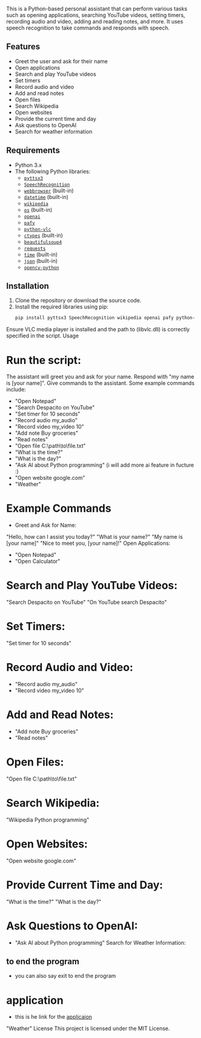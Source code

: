 This is a Python-based personal assistant that can perform various tasks such as opening applications, searching YouTube videos, setting timers, recording audio and video, adding and reading notes, and more. It uses speech recognition to take commands and responds with speech.

## Features

- Greet the user and ask for their name
- Open applications
- Search and play YouTube videos
- Set timers
- Record audio and video
- Add and read notes
- Open files
- Search Wikipedia
- Open websites
- Provide the current time and day
- Ask questions to OpenAI
- Search for weather information

## Requirements

- Python 3.x
- The following Python libraries:
  - [`pyttsx3`](https://pypi.org/project/pyttsx3/)
  - [`SpeechRecognition`](https://pypi.org/project/SpeechRecognition/)
  - [`webbrowser`](https://docs.python.org/3/library/webbrowser.html) (built-in)
  - [`datetime`](https://docs.python.org/3/library/datetime.html) (built-in)
  - [`wikipedia`](https://pypi.org/project/wikipedia/)
  - [`os`](https://docs.python.org/3/library/os.html) (built-in)
  - [`openai`](https://pypi.org/project/openai/)
  - [`pafy`](https://pypi.org/project/pafy/)
  - [`python-vlc`](https://pypi.org/project/python-vlc/)
  - [`ctypes`](https://docs.python.org/3/library/ctypes.html) (built-in)
  - [`beautifulsoup4`](https://pypi.org/project/beautifulsoup4/)
  - [`requests`](https://pypi.org/project/requests/)
  - [`time`](https://docs.python.org/3/library/time.html) (built-in)
  - [`json`](https://docs.python.org/3/library/json.html) (built-in)
  - [`opencv-python`](https://pypi.org/project/opencv-python/)

## Installation

1. Clone the repository or download the source code.
2. Install the required libraries using pip:
   ```sh
   pip install pyttsx3 SpeechRecognition wikipedia openai pafy python-vlc beautifulsoup4 requests opencv-python
Ensure VLC media player is installed and the path to (libvlc.dll) is correctly specified in the script.
Usage
# Run the script:
The assistant will greet you and ask for your name. Respond with "my name is [your name]".
Give commands to the assistant. Some example commands include:
- "Open Notepad"
- "Search Despacito on YouTube"
- "Set timer for 10 seconds"
- "Record audio my_audio"
- "Record video my_video 10"
- "Add note Buy groceries"
- "Read notes"
- "Open file C:\path\to\file.txt"
- "What is the time?"
- "What is the day?"
- "Ask AI about Python programming" (i will add more ai feature in fucture :)
- "Open website google.com"
- "Weather"
# Example Commands
- Greet and Ask for Name:

"Hello, how can I assist you today?"
"What is your name?"
"My name is [your name]"
"Nice to meet you, [your name]!"
Open Applications:

- "Open Notepad"
- "Open Calculator"
# Search and Play YouTube Videos:

"Search Despacito on YouTube"
"On YouTube search Despacito"
# Set Timers:

"Set timer for 10 seconds"
# Record Audio and Video:

- "Record audio my_audio"
- "Record video my_video 10"
# Add and Read Notes:

- "Add note Buy groceries"
- "Read notes"
# Open Files:

"Open file C:\path\to\file.txt"
# Search Wikipedia:

"Wikipedia Python programming"
# Open Websites:

"Open website google.com"
# Provide Current Time and Day:

"What is the time?"
"What is the day?"
# Ask Questions to OpenAI:

- "Ask AI about Python programming"
Search for Weather Information:
## to end the program 
- you can also say exit to end the program
# application 
- this is he link for the [applicaion ](github.com)

"Weather"
License
This project is licensed under the MIT License.
